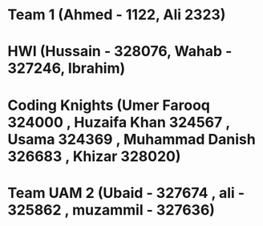 # Team 1 (Ahmed - 1122, Ali 2323)
# HWI (Hussain - 328076, Wahab - 327246, Ibrahim)
# Coding Knights (Umer Farooq 324000 , Huzaifa Khan 324567 , Usama 324369 , Muhammad Danish 326683 , Khizar 328020)
# Team UAM  2 (Ubaid - 327674 , ali - 325862 , muzammil - 327636)
